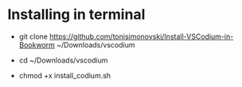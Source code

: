 # Installing in terminal

- git clone https://github.com/tonisimonovski/Install-VSCodium-in-Bookworm ~/Downloads/vscodium

- cd ~/Downloads/vscodium

- chmod +x install_codium.sh

